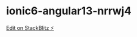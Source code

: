# ionic6-angular13-nrrwj4

[Edit on StackBlitz ⚡️](https://stackblitz.com/edit/ionic6-angular13-nrrwj4)